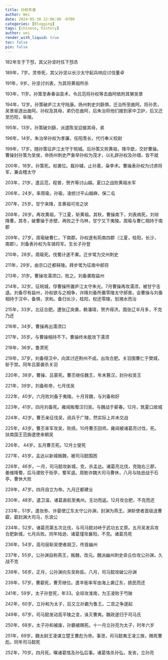 ```yaml
---
title: 孙权年谱
author: Wei
date: 2024-05-30 22:06:00 -0700
categories: [Blogging]
tags: [chinese, history]
author: wei
render_with_liquid: true
toc: false
pin: false
---
```

182年生于下邳，其父孙坚时任下邳丞

189年，7岁。灵帝死，其父孙坚以长沙太守起兵响应讨伐董卓

191年，9岁。孙坚讨刘表，为其将黄祖所杀

193年，11岁。孙策至寿春诣袁术，令吕范将孙权等去曲阿依附其舅吴景

194年，12岁。孙策破庐江太守陆康。扬州刺史刘繇惧，迁治所至曲阿。将孙贲，吴景驱逐出曲阿。孙权及其母，弟仍在曲阿，后朱治将他们接到家中卫护，后又迁至历阳，阜陵。

195年，13岁。孙策破刘繇，派遣陈宝迎接其母，弟

196年，14岁。朱治举孙权为孝廉，任阳羡长，代行奉义校尉

199年，17岁。随孙策征庐江太守于皖城。后孙策又败黄祖，降华歆，交好曹操。曹操封孙策为吴侯，命扬州刺史严象举孙权为茂才，以礼辟孙权及孙翊，皆不就

200年，18岁。孙策死。权袭位。裁孙辅，止孙暠，枭李术。曹操表孙权为讨虏将军，兼会稽太守

203年，21岁。遣吕范，程普，贺齐等讨山越。夏口之战败黄祖水军

206年，24岁。率周瑜，孙瑜，凌统讨平山越麻，保二屯

207年，25岁。甘宁来降，言黄祖可攻之状

208年，26岁。再攻黄祖，下江夏，斩黄祖。其秋，曹操南下，刘表病死，刘琮降曹。其冬，破曹操于赤壁，再败之于乌林，甘宁又下夷陵。周瑜与曹仁相持于南郡

209年，27岁。周瑜破曹仁，下南郡。孙权遂有荊南四郡（江夏，桂阳，长沙，南郡）。刘备表孙权为车骑将军。生长子孙登

210年，28岁。周瑜死。伐蜀计遂不果。迁步骘为交州刺史

211年，29岁。由京口迁都秣陵。拜步骘为征南中郎将

213年，31岁。曹操攻濡须口，败之。刘备袭取益州

214年，32岁。征皖城，俘曹操所置庐江太守朱光。7月曹操再攻濡须，被甘宁击退。刘备尽有益州，孙权欲与之相争，诈降刘备所置零陵太守郝普。会曹操与刘备相持于汉中，备惧，求和。备归长沙，桂阳，权还零陵，划湘水而治

215年，33岁。北征合肥。遭张辽突袭，赖潘璋，贺齐得济。围张辽半月多，不克乃还

216年，34岁。曹操再出濡须口

217年，35岁。与曹操相持不下。曹操终未能攻下濡须

218年，36岁。鲁肃死

219年，37岁。刘备得汉中，向其讨还荆州不成。出攻合肥。关羽围曹仁于樊城，斩于禁。同年吕蒙袭杀关羽

220年，38岁。曹操、吕蒙死。曹丕继任魏王，年末篡汉，封孙权吴王

221年，39岁。刘备称帝，七月伐吴

222年，40岁。六月败刘备于夷陵。十月背魏，与刘备和好

223年，41岁。四月刘备死。雍闿叛蜀汉归吴。与魏战于蕲春。12月，筑夏口故城

224年，42岁。曹丕亲征伐吴，阅兵于广陵，然实际上并未交战

225年，43岁。曹丕率军攻吴，败绩。10月曹丕回师。雍闿被诸葛亮讨伐，死。扶南国王范旃遣使来朝吴

226年， 44岁。五月曹丕死。12月士燮死

227年，45岁。孟达以新城叛魏，被司马懿围困

228年，46岁。一月，司马懿攻新城，克，杀孟达。诸葛亮北伐，克陇右三郡，姜维降蜀，后马谡败于街亭，蜀军退。周鲂诈魏大司马曹休，八月与陆逊战于石亭，曹休大败

229年，47岁。四月自立为帝。九月迁都建业

230年，48岁。遣卫温，诸葛直航至夷州。无功而返。12月攻合肥，不克而还

233年，51岁。遣张弥、许晏使辽东太守公孙渊，封渊为燕王。渊斩使者首级送曹叡，叡封渊大司马，乐浪公

234年，52岁。诸葛亮第五次北伐，与司马懿对峙于武功五丈原。五月吴发兵攻合肥新城，七月兵败。同年陆逊、诸葛瑾攻襄阳，不克。诸葛亮死

236年，54岁。高句丽斩吴使者胡卫，传首幽州

237年，55岁。公孙渊自称燕王，叛魏，改元。魏派幽州刺史毌丘俭攻公孙渊，久战不克

238年，56岁。正月，公孙渊向东吴称臣。八月，司马懿攻破公孙渊

239年，57岁。曹叡死，曹芳继位。遣羊衜率军由海上袭辽东，掳民而还

241年，59岁。太子孙登死，年33。全琮攻淮南，为王凌败于芍陂

242年，60岁。立孙和为太子，后又立孙霸为鲁王。二宫之争遂起

249年，67岁。司马懿发动高平陵之变，诛灭曹爽。魏政遂归于司马氏

250年，68岁。太子孙和被废，孙霸被赐死。十一月立孙亮为太子，时年六岁

251年，69岁。魏太尉王凌谋立楚王曹彪为帝。事泄，司马懿夷王凌三族，赐死曹彪。同年司马懿死

252年，70岁。四月死。嘱诸葛恪及孙弘后事。诸葛恪杀孙弘，发丧，立孙亮


